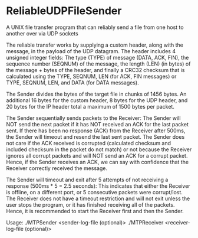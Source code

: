 # ReliableUDPFileSender
A UNIX file transfer program that can reliably send a file from one host to another over via UDP sockets

The reliable transfer works by supplying a custom header, along with the message, in the payload of the UDP datagram. The header includes 4 unsigned integer fields: The type (TYPE) of message (DATA, ACK, FIN), the sequence number (SEQNUM) of the message, the length (LEN) (in bytes) of the message + bytes of the header, and finally a CRC32 checksum that is calculated using the TYPE, SEQNUM, LEN (for ACK, FIN messages) or TYPE, SEQNUM, LEN, and DATA (for DATA messages).

The Sender divides the bytes of the target file in chunks of 1456 bytes. An additional 16 bytes for the custom header, 8 bytes for the UDP header, and 20 bytes for the IP header total a maximum of 1500 bytes per packet.

The Sender sequentially sends packets to the Receiver: The Sender will NOT send the next packet if it has NOT received an ACK for the last packet sent. If there has been no response (ACK) from the Receiver after 500ms, the Sender will timeout and resend the last sent packet. The Sender does not care if the ACK received is corrupted (calculated checksum and included checksum in the packet do not match) or not because the Receiver ignores all corrupt packets and will NOT send an ACK for a corrupt packet. Hence, if the Sender receives an ACK, we can say with confidence that the Receiver correctly received the message.

The Sender will timeout and exit after 5 attempts of not receiving a response (500ms * 5 = 2.5 seconds): This indicates that either the Receiver is offline, on a different port, or 5 consecutive packets were corrupt/lost. The Receiver does not have a timeout restriction and will not exit unless the user stops the program, or it has finished receiving all of the packets. Hence, it is recommended to start the Receiver first and then the Sender.

Usage: 
./MTPSender <receiver-IP> <receiver-port> <input-file> <sender-log-file (optional)>
./MTPReceiver <receiver-port> <output-file> <receiver-log-file (optional)>



